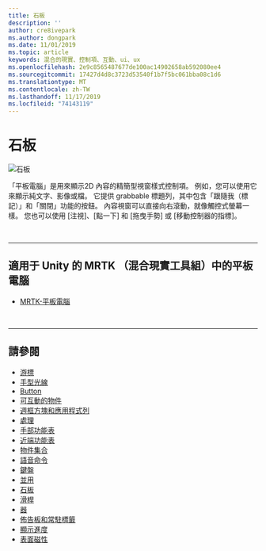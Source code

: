 ```yaml
---
title: 石板
description: ''
author: cre8ivepark
ms.author: dongpark
ms.date: 11/01/2019
ms.topic: article
keywords: 混合的現實、控制項、互動、ui、ux
ms.openlocfilehash: 2e9c8565487677de100ac14902658ab592080ee4
ms.sourcegitcommit: 17427d4d8c3723d53540f1b7f5bc061bba08c1d6
ms.translationtype: MT
ms.contentlocale: zh-TW
ms.lasthandoff: 11/17/2019
ms.locfileid: "74143119"
---
```

# <a name="slate"></a>石板

![石板](images/UX/UX_Hero_Slate.jpg)

「平板電腦」是用來顯示2D 內容的精簡型視窗樣式控制項。 例如，您可以使用它來顯示純文字、影像或檔。 它提供 grabbable 標題列，其中包含「跟隨我（標記）」和「關閉」功能的按鈕。 內容視窗可以直接向右滾動，就像觸控式螢幕一樣。 您也可以使用 [注視]、[點一下] 和 [拖曳手勢] 或 [移動控制器的指標]。

<br>

---

## <a name="slate-in-mrtkmixed-reality-toolkit-for-unity"></a>適用于 Unity 的 MRTK （混合現實工具組）中的平板電腦

* [MRTK-平板電腦](https://microsoft.github.io/MixedRealityToolkit-Unity/Documentation/README_Slate.html)

<br>

---

## <a name="see-also"></a>請參閱

* [游標](cursors.md)
* [手型光線](point-and-commit.md)
* [Button](button.md)
* [可互動的物件](interactable-object.md)
* [週框方塊和應用程式列](app-bar-and-bounding-box.md)
* [處理](direct-manipulation.md)
* [手部功能表](hand-menu.md)
* [近端功能表](near-menu.md)
* [物件集合](object-collection.md)
* [語音命令](voice-input.md)
* [鍵盤](keyboard.md)
* [並用](tooltip.md)
* [石板](slate.md)
* [滑桿](slider.md)
* [器](shader.md)
* [佈告板和常駐標籤](billboarding-and-tag-along.md)
* [顯示進度](progress.md)
* [表面磁性](surface-magnetism.md)
